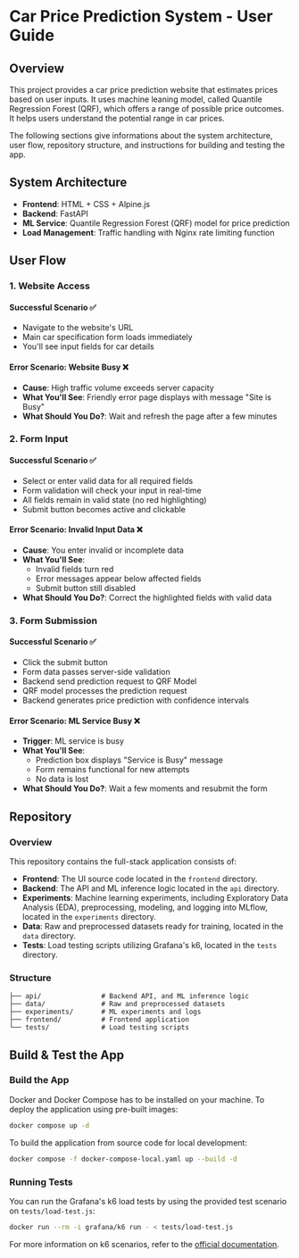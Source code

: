 # Car Price Prediction System - User Guide

## Overview
This project provides a car price prediction website that estimates prices based on user inputs. It uses machine leaning model, called Quantile Regression Forest (QRF), which offers a range of possible price outcomes. It helps users understand the potential range in car prices.

The following sections give informations about the system architecture, user flow, repository structure, and instructions for building and testing the app.

## System Architecture
- **Frontend**: HTML + CSS + Alpine.js
- **Backend**: FastAPI
- **ML Service**: Quantile Regression Forest (QRF) model for price prediction
- **Load Management**: Traffic handling with Nginx rate limiting function

## User Flow

### 1. Website Access

#### **Successful Scenario** ✅
- Navigate to the website's URL
- Main car specification form loads immediately
- You'll see input fields for car details

#### **Error Scenario: Website Busy** ❌
- **Cause**: High traffic volume exceeds server capacity
- **What You'll See**: Friendly error page displays with message "Site is Busy"
- **What Should You Do?**: Wait and refresh the page after a few minutes

### 2. Form Input

#### **Successful Scenario** ✅
- Select or enter valid data for all required fields
- Form validation will check your input in real-time
- All fields remain in valid state (no red highlighting)
- Submit button becomes active and clickable

#### **Error Scenario: Invalid Input Data** ❌
- **Cause**: You enter invalid or incomplete data
- **What You'll See**:
  - Invalid fields turn red
  - Error messages appear below affected fields
  - Submit button still disabled
- **What Should You Do?**: Correct the highlighted fields with valid data

### 3. Form Submission

#### **Successful Scenario** ✅
- Click the submit button
- Form data passes server-side validation
- Backend send prediction request to QRF Model
- QRF model processes the prediction request
- Backend generates price prediction with confidence intervals

#### **Error Scenario: ML Service Busy** ❌
- **Trigger**: ML service is busy
- **What You'll See**: 
  - Prediction box displays "Service is Busy" message
  - Form remains functional for new attempts
  - No data is lost
- **What Should You Do?**: Wait a few moments and resubmit the form

## Repository

### Overview

This repository contains the full-stack application consists of:

* **Frontend**: The UI source code located in the `frontend` directory.
* **Backend**: The API and ML inference logic located in the `api` directory.
* **Experiments**: Machine learning experiments, including Exploratory Data Analysis (EDA), preprocessing, modeling, and logging into MLflow, located in the `experiments` directory.
* **Data**: Raw and preprocessed datasets ready for training, located in the `data` directory.
* **Tests**: Load testing scripts utilizing Grafana's k6, located in the `tests` directory.

### Structure

```
├── api/               # Backend API, and ML inference logic
├── data/              # Raw and preprocessed datasets
├── experiments/       # ML experiments and logs
├── frontend/          # Frontend application
└── tests/             # Load testing scripts
```

## Build & Test the App

### Build the App

Docker and Docker Compose has to be installed on your machine. To deploy the application using pre-built images:

```bash
docker compose up -d
```

To build the application from source code for local development:

```bash
docker compose -f docker-compose-local.yaml up --build -d
```

### Running Tests

You can run the Grafana's k6 load tests by using the provided test scenario on `tests/load-test.js`:

```bash
docker run --rm -i grafana/k6 run - < tests/load-test.js
```

For more information on k6 scenarios, refer to the [official documentation](https://grafana.com/docs/k6/latest/using-k6/scenarios/).